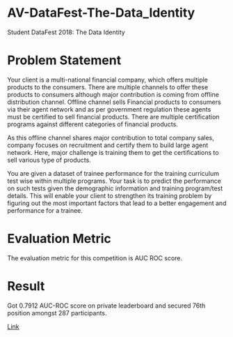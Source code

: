 # AV-DataFest-The-Data_Identity
Student DataFest 2018: The Data Identity

# Problem Statement
Your client is a multi-national financial company, which offers multiple products to the consumers. There are multiple channels to offer these products to consumers although major contribution is coming from offline distribution channel. Offline channel sells Financial products to consumers via their agent network and as per government regulation these agents must be certified to sell financial products. There are multiple certification programs against different categories of financial products. 

 

As this offline channel shares major contribution to total company sales, company focuses on recruitment and certify them to build large agent network. Here, major challenge is training them to get the certifications to sell various type of products.

 

You are given a dataset of trainee performance for the training curriculum test wise within multiple programs. Your task is to predict the performance on such tests given the demographic information and training program/test details. This will enable your client to strengthen its training problem by figuring out the most important factors that lead to a better engagement and performance for a trainee.

# Evaluation Metric
The evaluation metric for this competition is AUC ROC score.

# Result
Got 0.7912 AUC-ROC score on private leaderboard and secured 76th position amongst 287 participants. 

[Link](https://datahack.analyticsvidhya.com/contest/the-data-identity-2/pvt_lb)

